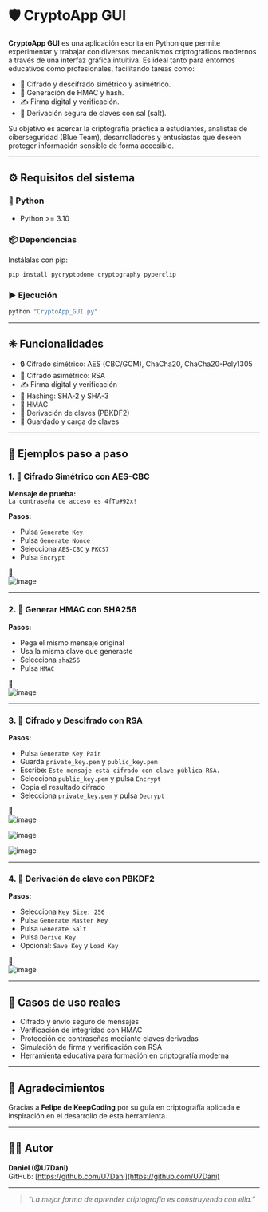 # 🛡 CryptoApp GUI

**CryptoApp GUI** es una aplicación escrita en Python que permite experimentar y trabajar con diversos mecanismos criptográficos modernos a través de una interfaz gráfica intuitiva. Es ideal tanto para entornos educativos como profesionales, facilitando tareas como:

- 🔐 Cifrado y descifrado simétrico y asimétrico.
- 🧾 Generación de HMAC y hash.
- ✍️ Firma digital y verificación.
- 🧬 Derivación segura de claves con sal (salt).

Su objetivo es acercar la criptografía práctica a estudiantes, analistas de ciberseguridad (Blue Team), desarrolladores y entusiastas que deseen proteger información sensible de forma accesible.

---

## ⚙ Requisitos del sistema

### 🐍 Python

- Python >= 3.10

### 📦 Dependencias

Instálalas con pip:

```bash
pip install pycryptodome cryptography pyperclip
```

### ▶ Ejecución

```bash
python "CryptoApp_GUI.py"
```

---

## ✳ Funcionalidades

- 🔒 Cifrado simétrico: AES (CBC/GCM), ChaCha20, ChaCha20-Poly1305
- 🔑 Cifrado asimétrico: RSA
- ✍️ Firma digital y verificación
- 🧾 Hashing: SHA-2 y SHA-3
- 🔏 HMAC
- 🧬 Derivación de claves (PBKDF2)
- 💾 Guardado y carga de claves

---

## 🧪 Ejemplos paso a paso

### 1. 🔐 Cifrado Simétrico con AES-CBC

**Mensaje de prueba:**  
`La contraseña de acceso es 4fTu#92x!`

**Pasos:**
- Pulsa `Generate Key`
- Pulsa `Generate Nonce`
- Selecciona `AES-CBC` y `PKCS7`
- Pulsa `Encrypt`

📸  
![image](https://github.com/user-attachments/assets/dd7d75b8-5718-49e4-a2b6-c26465542326)


---

### 2. 🔏 Generar HMAC con SHA256

**Pasos:**
- Pega el mismo mensaje original
- Usa la misma clave que generaste
- Selecciona `sha256`
- Pulsa `HMAC`

📸  
![image](https://github.com/user-attachments/assets/b7e64028-9733-43b3-90db-91e63553f502)


---

### 3. 🔑 Cifrado y Descifrado con RSA

**Pasos:**
- Pulsa `Generate Key Pair`
- Guarda `private_key.pem` y `public_key.pem`
- Escribe: `Este mensaje está cifrado con clave pública RSA.`
- Selecciona `public_key.pem` y pulsa `Encrypt`
- Copia el resultado cifrado
- Selecciona `private_key.pem` y pulsa `Decrypt`

📸  
![image](https://github.com/user-attachments/assets/d66cdaba-3030-4ea8-b279-7f26cc5de643)

![image](https://github.com/user-attachments/assets/33773767-e98a-4331-8e6c-d2676594635a)

![image](https://github.com/user-attachments/assets/55d765e2-31c9-44a9-a0fa-cf6a17776a87)

---

### 4. 🧬 Derivación de clave con PBKDF2

**Pasos:**
- Selecciona `Key Size: 256`
- Pulsa `Generate Master Key`
- Pulsa `Generate Salt`
- Pulsa `Derive Key`
- Opcional: `Save Key` y `Load Key`

📸  
![image](https://github.com/user-attachments/assets/5c6a766e-892c-4d3e-bb6d-981a8dcc5c21)


---

## 💼 Casos de uso reales

- Cifrado y envío seguro de mensajes
- Verificación de integridad con HMAC
- Protección de contraseñas mediante claves derivadas
- Simulación de firma y verificación con RSA
- Herramienta educativa para formación en criptografía moderna

---

## 🙌 Agradecimientos

Gracias a **Felipe de KeepCoding** por su guía en criptografía aplicada e inspiración en el desarrollo de esta herramienta.

---

## 👨‍💻 Autor

**Daniel (@U7Dani)**  
GitHub: [https://github.com/U7Dani](https://github.com/U7Dani)

---

> _“La mejor forma de aprender criptografía es construyendo con ella.”_
